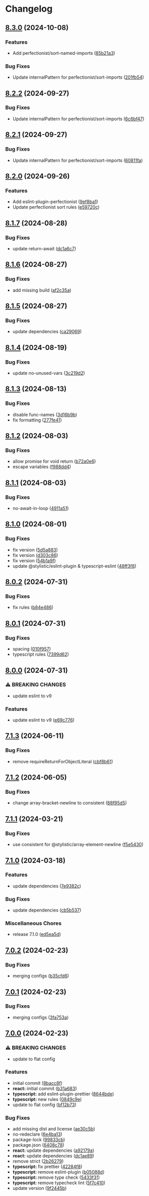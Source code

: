 # Changelog

## [8.3.0](https://github.com/joshuaavalon/eslint-config/compare/eslint-config-v8.2.2...eslint-config-v8.3.0) (2024-10-08)


### Features

* Add perfectionist/sort-named-imports ([85b21a3](https://github.com/joshuaavalon/eslint-config/commit/85b21a36f6f6ce830bdc8f52155911bdfcec873a))


### Bug Fixes

* Update internalPattern for perfectionist/sort-imports ([201fb54](https://github.com/joshuaavalon/eslint-config/commit/201fb5439957c24eb427ee80fb5a4d2acdaa9d6f))

## [8.2.2](https://github.com/joshuaavalon/eslint-config/compare/eslint-config-v8.2.1...eslint-config-v8.2.2) (2024-09-27)


### Bug Fixes

* Update internalPattern for perfectionist/sort-imports ([6c6bf47](https://github.com/joshuaavalon/eslint-config/commit/6c6bf47bfd51dc4a1b3ea61ddf7fbe9a30c88227))

## [8.2.1](https://github.com/joshuaavalon/eslint-config/compare/eslint-config-v8.2.0...eslint-config-v8.2.1) (2024-09-27)


### Bug Fixes

* Update internalPattern for perfectionist/sort-imports ([60811fa](https://github.com/joshuaavalon/eslint-config/commit/60811fa7721c5fd40b47e43a4f82b77b61d77c86))

## [8.2.0](https://github.com/joshuaavalon/eslint-config/compare/eslint-config-v8.1.7...eslint-config-v8.2.0) (2024-09-26)


### Features

* Add eslint-plugin-perfectionist ([9ef8ba1](https://github.com/joshuaavalon/eslint-config/commit/9ef8ba1dfcc44a7a24dc14e71996eec74d274142))
* Update perfectionist sort rules ([e59720c](https://github.com/joshuaavalon/eslint-config/commit/e59720ca1e0da84321aeac36400494fd7d8d7313))

## [8.1.7](https://github.com/joshuaavalon/eslint-config/compare/eslint-config-v8.1.6...eslint-config-v8.1.7) (2024-08-28)


### Bug Fixes

* update return-await ([dc1a6c7](https://github.com/joshuaavalon/eslint-config/commit/dc1a6c76d913f64c56851a869ada367684691fec))

## [8.1.6](https://github.com/joshuaavalon/eslint-config/compare/eslint-config-v8.1.5...eslint-config-v8.1.6) (2024-08-27)


### Bug Fixes

* add missing build ([af2c35a](https://github.com/joshuaavalon/eslint-config/commit/af2c35a2508e6fdda0a3c12a3952e8a7a459774b))

## [8.1.5](https://github.com/joshuaavalon/eslint-config/compare/eslint-config-v8.1.4...eslint-config-v8.1.5) (2024-08-27)


### Bug Fixes

* update dependencies ([ca29069](https://github.com/joshuaavalon/eslint-config/commit/ca29069136448161c827b4443d3668c144c0e358))

## [8.1.4](https://github.com/joshuaavalon/eslint-config/compare/eslint-config-v8.1.3...eslint-config-v8.1.4) (2024-08-19)


### Bug Fixes

* update no-unused-vars ([3c219d2](https://github.com/joshuaavalon/eslint-config/commit/3c219d2e0a83de149587a25e7f4c4e44c7a565ca))

## [8.1.3](https://github.com/joshuaavalon/eslint-config/compare/eslint-config-v8.1.2...eslint-config-v8.1.3) (2024-08-13)


### Bug Fixes

* disable func-names ([3d16b9b](https://github.com/joshuaavalon/eslint-config/commit/3d16b9ba78bea5e31be50ba7c00d008653a1b72d))
* fix formatting ([277fe41](https://github.com/joshuaavalon/eslint-config/commit/277fe41822aa780e905fb29babcb8e4f611a48b0))

## [8.1.2](https://github.com/joshuaavalon/eslint-config/compare/eslint-config-v8.1.1...eslint-config-v8.1.2) (2024-08-03)


### Bug Fixes

* allow promise for void return ([b72a0e6](https://github.com/joshuaavalon/eslint-config/commit/b72a0e6887b48b094a38901f0a4815547f0168d1))
* escape variables ([f988dd4](https://github.com/joshuaavalon/eslint-config/commit/f988dd4a6a2203ce919872b9183fe78c87af6441))

## [8.1.1](https://github.com/joshuaavalon/eslint-config/compare/eslint-config-v8.1.0...eslint-config-v8.1.1) (2024-08-03)


### Bug Fixes

* no-await-in-loop ([4911a51](https://github.com/joshuaavalon/eslint-config/commit/4911a510dfcd88a2429db3d2dde190c1be491e08))

## [8.1.0](https://github.com/joshuaavalon/eslint-config/compare/eslint-config-v8.0.2...eslint-config-v8.1.0) (2024-08-01)


### Bug Fixes

* fix version ([5d5a883](https://github.com/joshuaavalon/eslint-config/commit/5d5a883985b1ab01a67375c16272a7551cbf1a0a))
* fix version ([d303c86](https://github.com/joshuaavalon/eslint-config/commit/d303c86a44887f09f4ac585fdcad8602ab9d51ae))
* fix version ([54b1a9f](https://github.com/joshuaavalon/eslint-config/commit/54b1a9f579aaca0a1f601ccfcfbbd365d1a2909f))
* update @stylistic/eslint-plugin & typescript-eslint ([48ff3f8](https://github.com/joshuaavalon/eslint-config/commit/48ff3f84d2140a357f6a14acaebd4afa8cc78d33))

## [8.0.2](https://github.com/joshuaavalon/eslint-config/compare/eslint-config-v8.0.1...eslint-config-v8.0.2) (2024-07-31)


### Bug Fixes

* fix rules ([b84e486](https://github.com/joshuaavalon/eslint-config/commit/b84e486050d4cbb521526196b9c69c9a1ce23715))

## [8.0.1](https://github.com/joshuaavalon/eslint-config/compare/eslint-config-v8.0.0...eslint-config-v8.0.1) (2024-07-31)


### Bug Fixes

* spacing ([010f957](https://github.com/joshuaavalon/eslint-config/commit/010f957b72cf006dce7fee23daf262fd038b8e52))
* typescript rules ([7399d62](https://github.com/joshuaavalon/eslint-config/commit/7399d6226881ffa0efc277339de5e33483d260cf))

## [8.0.0](https://github.com/joshuaavalon/eslint-config/compare/eslint-config-v7.1.3...eslint-config-v8.0.0) (2024-07-31)


### ⚠ BREAKING CHANGES

* update eslint to v9

### Features

* update eslint to v9 ([e69c776](https://github.com/joshuaavalon/eslint-config/commit/e69c77653fcab4a31b93fce0a84722ad52697e39))

## [7.1.3](https://github.com/joshuaavalon/eslint-config/compare/eslint-config-v7.1.2...eslint-config-v7.1.3) (2024-06-11)


### Bug Fixes

* remove requireReturnForObjectLiteral ([cbf8b61](https://github.com/joshuaavalon/eslint-config/commit/cbf8b613ab27765a24d8a26c0f51531a2bc0e229))

## [7.1.2](https://github.com/joshuaavalon/eslint-config/compare/eslint-config-v7.1.1...eslint-config-v7.1.2) (2024-06-05)


### Bug Fixes

* change array-bracket-newline to consistent ([88f95d5](https://github.com/joshuaavalon/eslint-config/commit/88f95d525b92558ffeb35f010164497a8c07f075))

## [7.1.1](https://github.com/joshuaavalon/eslint-config/compare/eslint-config-v7.1.0...eslint-config-v7.1.1) (2024-03-21)


### Bug Fixes

* use consistent for @stylistic/array-element-newline ([f5e5430](https://github.com/joshuaavalon/eslint-config/commit/f5e54308a3b8b16b59a22941c27d24a1dcbc3b01))

## [7.1.0](https://github.com/joshuaavalon/eslint-config/compare/eslint-config-v7.0.2...eslint-config-v7.1.0) (2024-03-18)


### Features

* update dependencies ([7e9382c](https://github.com/joshuaavalon/eslint-config/commit/7e9382c39102a6fa467b110492038715100ec412))


### Bug Fixes

* update dependencies ([cb5b537](https://github.com/joshuaavalon/eslint-config/commit/cb5b537646be27ff6c96dc209dd6c90f480b9db0))


### Miscellaneous Chores

* release 7.1.0 ([ed5ea5d](https://github.com/joshuaavalon/eslint-config/commit/ed5ea5df4353becc47f1b6be6313aa814b05a315))

## [7.0.2](https://github.com/joshuaavalon/eslint-config/compare/@joshuaavalon/eslint-config-v7.0.1...@joshuaavalon/eslint-config-v7.0.2) (2024-02-23)


### Bug Fixes

* merging configs ([b35cfd6](https://github.com/joshuaavalon/eslint-config/commit/b35cfd6d7055cf89b112aa7a6c30a82ee87a6a04))

## [7.0.1](https://github.com/joshuaavalon/eslint-config/compare/@joshuaavalon/eslint-config-v7.0.0...@joshuaavalon/eslint-config-v7.0.1) (2024-02-23)


### Bug Fixes

* merging configs ([3fa753a](https://github.com/joshuaavalon/eslint-config/commit/3fa753ac1a29df3424df7ac5ab62378b67a05907))

## [7.0.0](https://github.com/joshuaavalon/eslint-config/compare/@joshuaavalon/eslint-config-v6.0.0...@joshuaavalon/eslint-config-v7.0.0) (2024-02-23)


### ⚠ BREAKING CHANGES

* update to flat config

### Features

* initial commit ([8bacc8f](https://github.com/joshuaavalon/eslint-config/commit/8bacc8fe613ca20e971e717059836a7b7464557b))
* **react:** initial commit ([b31a683](https://github.com/joshuaavalon/eslint-config/commit/b31a683b679a241869343a99687379a592ffd740))
* **typescript:** add eslint-plugin-prettier ([8644bde](https://github.com/joshuaavalon/eslint-config/commit/8644bdea6a61220e946db95c0e2c4ada30451a0f))
* **typescript:** new rules ([0849c9e](https://github.com/joshuaavalon/eslint-config/commit/0849c9e4b83367c2bde3bba700acfe5371db1d96))
* update to flat config ([bf12b73](https://github.com/joshuaavalon/eslint-config/commit/bf12b73e4e1c77f0389f37edbcca23719c72b1c6))


### Bug Fixes

* add missing dist and license ([ae30c5b](https://github.com/joshuaavalon/eslint-config/commit/ae30c5bcb1911bccbd32c764e3da8c772bf76ed1))
* no-redeclare ([6e4ba13](https://github.com/joshuaavalon/eslint-config/commit/6e4ba135be0855eedb7614236e20079906b98f2b))
* package-lock ([99833cb](https://github.com/joshuaavalon/eslint-config/commit/99833cbe0afaf18a6ff9b4ab090ebf769d78797e))
* package.json ([6408c78](https://github.com/joshuaavalon/eslint-config/commit/6408c78534abf5732dea0e3ebc77ab0cd6a93c93))
* **react:** update dependencies ([a92179a](https://github.com/joshuaavalon/eslint-config/commit/a92179a62954664237f4939c431b8172ddaaaf33))
* **react:** update dependencies ([dc1ae89](https://github.com/joshuaavalon/eslint-config/commit/dc1ae89bdfd578b335fffb87832d578b8ccadd3d))
* remove strict ([2b26279](https://github.com/joshuaavalon/eslint-config/commit/2b2627941e0361bd3f42b434e5f17c240ed039b1))
* **typescript:** fix prettier ([42284f8](https://github.com/joshuaavalon/eslint-config/commit/42284f8783ee64ca5d8696b747857b15f986b362))
* **typescript:** remove eslint-plugin ([b05088d](https://github.com/joshuaavalon/eslint-config/commit/b05088de168a4f32621e026ea2641f4a2b13c778))
* **typescript:** remove type check ([5433f31](https://github.com/joshuaavalon/eslint-config/commit/5433f31efcba0dd97989294422746b94d01e0122))
* **typescript:** remove typecheck lint ([5f7c410](https://github.com/joshuaavalon/eslint-config/commit/5f7c410e4e7f5276ca4af4ca37d8311097080a58))
* update version ([9f2445b](https://github.com/joshuaavalon/eslint-config/commit/9f2445b0644399eeadf3dc145f8ec34db0a9545a))
